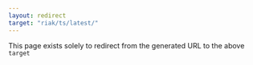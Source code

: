 ```yaml
---
layout: redirect
target: "riak/ts/latest/"
---
```


This page exists solely to redirect from the generated URL to the above `target`
